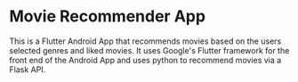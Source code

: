 # Movie Recommender App

This is a Flutter Android App that recommends movies based on the users selected genres and liked movies.
It uses Google's Flutter framework for the front end of the Android App and uses python to recommend movies via a Flask API.
